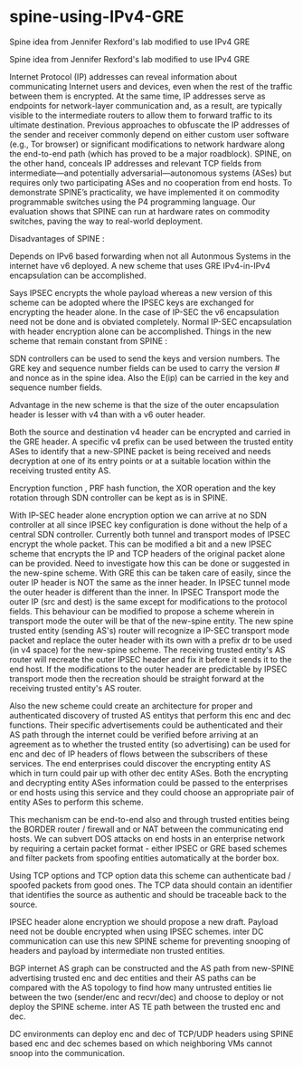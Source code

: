 # spine-using-IPv4-GRE
 Spine idea from Jennifer Rexford's lab modified to use IPv4 GRE

Spine idea from Jennifer Rexford's lab modified to use IPv4 GRE

Internet Protocol (IP) addresses can reveal information about communicating Internet users and devices, even when the rest of the traffic between them is encrypted. At the same time, IP addresses serve as endpoints for network-layer communication and, as a result, are typically visible to the intermediate routers to allow them to forward traffic to its ultimate destination. Previous approaches to obfuscate the IP addresses of the sender and receiver commonly depend on either custom user software (e.g., Tor browser) or significant modifications to network hardware along the end-to-end path (which has proved to be a major roadblock). SPINE, on the other hand, conceals IP addresses and relevant TCP fields from intermediate—and potentially adversarial—autonomous systems (ASes) but requires only two participating ASes and no cooperation from end hosts. To demonstrate SPINE’s practicality, we have implemented it on commodity programmable switches using the P4 programming language. Our evaluation shows that SPINE can run at hardware rates on commodity switches, paving the way to real-world deployment.

Disadvantages of SPINE :

Depends on IPv6 based forwarding when not all Autonmous Systems in the internet have v6 deployed. A new scheme that uses GRE IPv4-in-IPv4 encapsulation can be accomplished.

Says IPSEC encrypts the whole payload whereas a new version of this scheme can be adopted where the IPSEC keys are exchanged for encrypting the header alone. In the case of IP-SEC the v6 encapsulation need not be done and is obviated completely. Normal IP-SEC encapsulation with header encryption alone can be accomplished.
Things in the new scheme that remain constant from SPINE :

SDN controllers can be used to send the keys and version numbers.
The GRE key and sequence number fields can be used to carry the version # and nonce as in the spine idea. Also the E(ip) can be carried in the key and sequence number fields.

Advantage in the new scheme is that the size of the outer encapsulation header is lesser with v4 than with a v6 outer header.

Both the source and destination v4 header can be encrypted and carried in the GRE header.
A specific v4 prefix can be used between the trusted entity ASes to identify that a new-SPINE packet is being received and needs decryption at one of its entry points or at a suitable location within the receiving trusted entity AS.

Encryption function , PRF hash function, the XOR operation and the key rotation through SDN controller can be kept as is in SPINE.

With IP-SEC header alone encryption option we can arrive at no SDN controller at all since IPSEC key configuration is done without the help of a central SDN controller. Currently both tunnel and transport modes of IPSEC encrypt the whole packet. This can be modified a bit and a new IPSEC scheme that encrypts the IP and TCP headers of the original packet alone can be provided. Need to investigate how this can be done or suggested in the new-spine scheme. With GRE this can be taken care of easily, since the outer IP header is NOT the same as the inner header. In IPSEC tunnel mode the outer header is different than the inner. In IPSEC Transport mode the outer IP (src and dest) is the same except for modifications to the protocol fields. This behaviour can be modified to propose a scheme wherein in transport mode the outer will be that of the new-spine entity. The new spine trusted entity (sending AS's) router will recognize a IP-SEC transport mode packet and replace the outer header with its own with a prefix dr to be used (in v4 space) for the new-spine scheme. The receiving trusted entity's AS router will recreate the outer IPSEC header and fix it before it sends it to the end host. If the modifications to the outer header are predictable by IPSEC transport mode then the recreation should be straight forward at the receiving trusted entity's AS router.

Also the new scheme could create an architecture for proper and authenticated discovery of trusted AS entitys that perform this enc and dec functions. Their specific advertisements could be authenticated and their AS path through the internet could be verified before arriving at an agreement as to whether the trusted entity (so advertising) can be used for enc and dec of IP headers of flows between the subscribers of these services. The end enterprises could discover the encrypting entity AS which in turn could pair up with other dec entity ASes. Both the encrypting and decrypting entity ASes information could be passed to the enterprises or end hosts using this service and they could choose an appropriate pair of entity ASes to perform this scheme.

This mechanism can be end-to-end also and through trusted entities being the BORDER router / firewall and or NAT between the communicating end hosts. We can subvert DOS attacks on end hosts in an enterprise network by requiring a certain packet format - either IPSEC or GRE based schemes and filter packets from spoofing entities automatically at the border box.

Using TCP options and TCP option data this scheme can authenticate bad / spoofed packets from good ones. The TCP data should contain an identifier that identifies the source as authentic and should be traceable back to the source.

IPSEC header alone encryption we should propose a new draft. Payload need not be double encrypted when using IPSEC schemes.
inter DC communication can use this new SPINE scheme for preventing snooping of headers and payload by intermediate non trusted entities.

BGP internet AS graph can be constructed and the AS path from new-SPINE advertising trusted enc and dec entities and their AS paths can be compared with the AS topology to find how many untrusted entities lie between the two (sender/enc and recvr/dec) and choose to deploy or not deploy the SPINE scheme.
inter AS TE path between the trusted enc and dec.

DC environments can deploy enc and dec of TCP/UDP headers using SPINE based enc and dec schemes based on which neighboring VMs cannot snoop into the communication.
